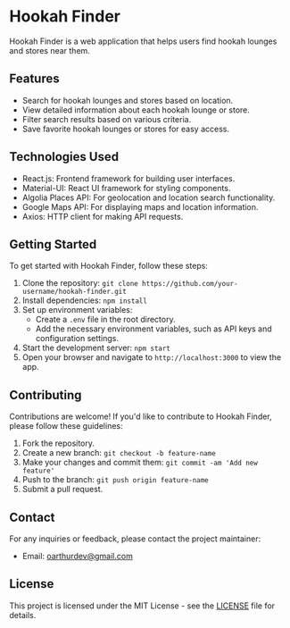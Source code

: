 # Hookah Finder

Hookah Finder is a web application that helps users find hookah lounges and stores near them.

## Features

- Search for hookah lounges and stores based on location.
- View detailed information about each hookah lounge or store.
- Filter search results based on various criteria.
- Save favorite hookah lounges or stores for easy access.

## Technologies Used

- React.js: Frontend framework for building user interfaces.
- Material-UI: React UI framework for styling components.
- Algolia Places API: For geolocation and location search functionality.
- Google Maps API: For displaying maps and location information.
- Axios: HTTP client for making API requests.

## Getting Started

To get started with Hookah Finder, follow these steps:

1. Clone the repository: `git clone https://github.com/your-username/hookah-finder.git`
2. Install dependencies: `npm install`
3. Set up environment variables:
   - Create a `.env` file in the root directory.
   - Add the necessary environment variables, such as API keys and configuration settings.
4. Start the development server: `npm start`
5. Open your browser and navigate to `http://localhost:3000` to view the app.

## Contributing

Contributions are welcome! If you'd like to contribute to Hookah Finder, please follow these guidelines:

1. Fork the repository.
2. Create a new branch: `git checkout -b feature-name`
3. Make your changes and commit them: `git commit -am 'Add new feature'`
4. Push to the branch: `git push origin feature-name`
5. Submit a pull request.

## Contact

For any inquiries or feedback, please contact the project maintainer:

- Email: [oarthurdev@gmail.com](mailto:oarthurdev@gmail.com)

## License

This project is licensed under the MIT License - see the [LICENSE](LICENSE) file for details.
